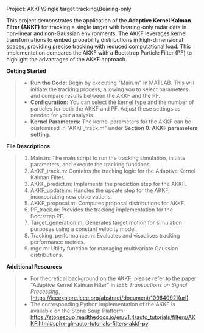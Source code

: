 Project:  AKKF\Single target tracking\Bearing-only 

This project demonstrates the application of the **Adaptive Kernel Kalman Filter (AKKF)** for tracking a single target with bearing-only radar data in non-linear and non-Gaussian environments. The AKKF leverages kernel transformations to embed probability distributions in high-dimensional spaces, providing precise tracking with reduced computational load. This implementation compares the AKKF with a Bootstrap Particle Filter (PF) to highlight the advantages of the AKKF approach.

**Getting Started**
> -  **Run the Code:** Begin by executing "Main.m"  in MATLAB. This will initiate the tracking process, allowing you to select parameters and compare results between the AKKF and the PF.
> -  **Configuration:** You can select the kernel type and the number of particles for both the AKKF and PF. Adjust these settings as needed for your analysis.
> -  **Kernel Parameters:** The kernel parameters for the AKKF can be customised in "AKKF_track.m" under **Section 0. AKKF parameters setting.**

**File Descriptions**

> 1. Main.m: The main script to run the tracking simulation, initiate parameters, and execute the tracking functions.
> 2. AKKF_track.m: Contains the tracking logic for the Adaptive Kernel Kalman Filter.
> 3. AKKF_predict.m: Implements the prediction step for the AKKF.
> 4. AKKF_update.m: Handles the update step for the AKKF, incorporating new observations.
> 5. AKKF_proposal.m: Computes proposal distributions for AKKF.
> 6. PF_track.m: Provides the tracking implementation for the Bootstrap PF.
> 7. Target_generation.m: Generates target motion for simulation purposes using a constant velocity model.
> 8. Tracking_performance.m: Evaluates and visualises tracking performance metrics.
> 9. mgd.m: Utility function for managing multivariate Gaussian distributions.


**Additional Resources**

> - For theoretical background on the AKKF, please refer to the paper "Adaptive Kernel Kalman Filter" in _IEEE Transactions on Signal Processing_, [https://ieeexplore.ieee.org/abstract/document/10064092](url)
> - The corresponding Python implementation of the AKKF is available on the Stone Soup Platform: https://stonesoup.readthedocs.io/en/v1.4/auto_tutorials/filters/AKKF.html#sphx-glr-auto-tutorials-filters-akkf-py.
